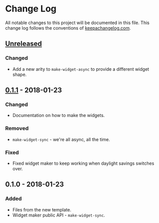 # Change Log
All notable changes to this project will be documented in this file. This change log follows the conventions of [keepachangelog.com](http://keepachangelog.com/).

## [Unreleased]
### Changed
- Add a new arity to `make-widget-async` to provide a different widget shape.

## [0.1.1] - 2018-01-23
### Changed
- Documentation on how to make the widgets.

### Removed
- `make-widget-sync` - we're all async, all the time.

### Fixed
- Fixed widget maker to keep working when daylight savings switches over.

## 0.1.0 - 2018-01-23
### Added
- Files from the new template.
- Widget maker public API - `make-widget-sync`.

[Unreleased]: https://github.com/your-name/int_func/compare/0.1.1...HEAD
[0.1.1]: https://github.com/your-name/int_func/compare/0.1.0...0.1.1
